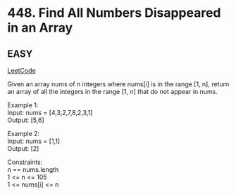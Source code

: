 # 448. Find All Numbers Disappeared in an Array

## EASY

[LeetCode](https://leetcode.cn/problems/find-all-numbers-disappeared-in-an-array/)

Given an array nums of n integers where nums[i] is in the range [1, n], return an array of all the integers in the range [1, n] that do not appear in nums.


Example 1:\
Input: nums = [4,3,2,7,8,2,3,1]\
Output: [5,6]

Example 2:\
Input: nums = [1,1]\
Output: [2]
 

Constraints:\
n == nums.length\
1 <= n <= 105\
1 <= nums[i] <= n
